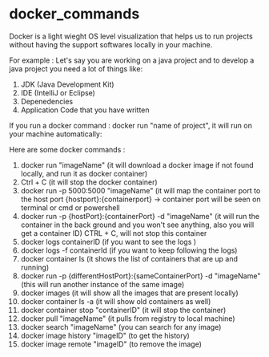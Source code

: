 # docker_commands
Docker is a light wieght OS level visualization that helps us to run projects without having the support softwares locally in your machine.

For example :
Let's say you are working on a java project and to develop a java project you need a lot of things like:
1. JDK (Java Development Kit)
2. IDE (IntelliJ or Eclipse)
3. Depenedencies
4. Application Code that you have written


If you run a docker command : docker run "name of project", it will run on your machine automatically:

Here are some docker commands :
1. docker run "imageName"  (it will download a docker image if not found locally, and run it as docker container)
2. Ctrl + C                (it will stop the docker container)
3. docker run -p 5000:5000 "imageName" (it will map the container port to the host port {hostport}:{containerport} -> container port will be seen on terminal or cmd or powershell
4. docker run -p {hostPort}:{containerPort} -d "imageName" (it will run the container in the back ground and you won't see anything, also you will get a container ID) CTRL + C, will not stop this container
5. docker logs containerID  (if you want to see the logs )
6. docker logs -f containerId (if you want to keep following the logs)
7. docker container ls (it shows the list of containers that are up and running)
8. docker run -p {differentHostPort}:{sameContainerPort} -d "imageName" (this will run another instance of the same image)
9. docker images (it will show all the images that are present locally)
10. docker container ls -a (it will show old containers as well)
11. docker container stop "containerID" (it will stop the container)
12. docker pull "imageName" (it pulls from registry to local machine)
13. docker search "imageName" (you can search for any image)
14. docker image history "imageID" (to get the history)
15. docker image remote "imageID" (to remove the image)
